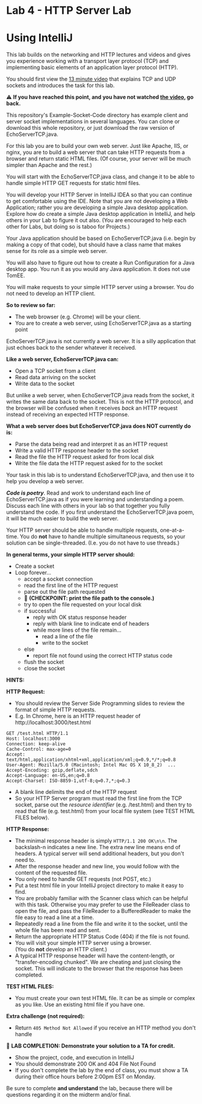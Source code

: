 # Lab 4 - HTTP Server Lab
# Using IntelliJ

This lab builds on the networking and HTTP lectures and videos and gives you experience working with a transport layer protocol (TCP) and implementing basic elements of an application layer protocol (HTTP).

You should first view the [13 minute video](http://heinzcollege.mediasite.com/Mediasite/Play/21d1939d54f04444b042e45fc923742e1d)
 that explains TCP and UDP sockets and introduces the task for this lab.

:warning: **If you have reached this point, and you have not watched [the video](http://heinzcollege.mediasite.com/Mediasite/Play/21d1939d54f04444b042e45fc923742e1d), go back.**

This repository's Example-Socket-Code directory has example client and server socket implementations in several languages. You can clone or download this whole repository, or just download the raw version of EchoServerTCP.java.

For this lab you are to build your own web server. Just like Apache, IIS, or nginx, you are to build a web server that can take HTTP requests from a browser and return static HTML files. (Of course, your server will be much simpler than Apache and the rest.)

You will start with the EchoServerTCP.java class, and change it to be able to handle simple HTTP GET requests for static html files.

You will develop your HTTP Server in IntelliJ IDEA so that you can continue to get comfortable using the IDE. Note that you are not developing a Web Application; rather you are developing a simple Java desktop application. Explore how do create a simple Java desktop application in IntelliJ, and help others in your Lab to figure it out also. (You are encouraged to help each other for Labs, but doing so is taboo for Projects.)

Your Java application should be based on EchoServerTCP.java (i.e. begin by making a copy of that code), but should have a class name that makes sense for its role as a simple web server.

You will also have to figure out how to create a Run Configuration for a Java desktop app. You run it as you would any Java application. It does not use TomEE.

You will make requests to your simple HTTP server using a browser. You do not need to develop an HTTP client.

**So to review so far:**
* The web browser (e.g. Chrome) will be your client.
* You are to create a web server, using EchoServerTCP.java as a starting point

EchoServerTCP.java is not currently a web server. It is a silly application
that just echoes back to the sender whatever it received.

**Like a web server, EchoServerTCP.java can:**
* Open a TCP socket from a client
* Read data arriving on the socket
* Write data to the socket

But unlike a web server, when EchoServerTCP.java reads from the socket, it
writes the same data back to the socket. This is not the HTTP protocol, and the browser will be confused when it receives _back_ an HTTP request instead of receiving an expected HTTP response.

**What a web server does but EchoServerTCP.java does NOT currently do is:**
* Parse the data being read and interpret it as an HTTP request
* Write a valid HTTP response header to the socket
* Read the file the HTTP request asked for from local disk
* Write the file data the HTTP request asked for to the socket

Your task in this lab is to understand EchoServerTCP.java, and then use it to
help you develop a web server.

**_Code is poetry_**. Read and work to understand each line of EchoServerTCP.java as if you were learning and understanding a poem. Discuss each line with others in your lab so that together you fully understand the code. If you first understand the EchoServerTCP.java poem, it will be much easier to build the web server.

Your HTTP server should be able to handle multiple requests, one-at-a-time. You do **not** have to handle multiple simultaneous requests, so your solution can be single-threaded. (I.e. you do not have to use threads.)

**In general terms, your simple HTTP server should:**

* Create a socket
* Loop forever...
  * accept a socket connection
  * read the first line of the HTTP request
  * parse out the file path requested<br>
  * :checkered_flag: **(CHECKPOINT: print the file path to the console.)**
  * try to open the file requested on your local disk
  * if successful
    * reply with OK status response header
    * reply with blank line to indicate end of headers
    * while more lines of the file remain...
      * read a line of the file
      * write to the socket
  * else
     * report file not found using the correct HTTP status code
  * flush the socket
  * close the socket

**HINTS:**

**HTTP Request:**
  * You should review the Server Side Programming slides to review the format of simple HTTP requests.
  * E.g. In Chrome, here is an HTTP request header of http://localhost:3000/test.html
```
GET /test.html HTTP/1.1
Host: localhost:3000
Connection: keep-alive
Cache-Control: max-age=0
Accept: text/html,application/xhtml+xml,application/xml;q=0.9,*/*;q=0.8
User-Agent: Mozilla/5.0 (Macintosh; Intel Mac OS X 10_8_2)  ...
Accept-Encoding: gzip,deflate,sdch
Accept-Language: en-US,en;q=0.8
Accept-Charset: ISO-8859-1,utf-8;q=0.7,*;q=0.3
```

  * A blank line delimits the end of the HTTP request
  * So your HTTP Server program must read the first line from the TCP socket, parse out the *resource identifier* (e.g. /test.html) and then try to read that file (e.g. test.html) from your local file system (see TEST HTML FILES below).

**HTTP Response:**

* The minimal response header is simply ```HTTP/1.1 200 OK\n\n```.  The backslash-n indicates a new line. The extra new line means end of headers. A typical server will send additional headers, but you don't need to.
* After the response header and new line, you would follow with the content of the requested file.
* You only need to handle GET requests (not POST, etc.)
* Put a test html file in your IntelliJ project directory to make it easy to find.
* You are probably familiar with the Scanner class which can be helpful with this task. Otherwise you may prefer to use the FileReader class to open the file, and pass the FileReader to a BufferedReader to make the file easy to read a line at a time.
* Repeatedly read a line from the file and write it to the socket, until the whole file has been read and sent.
* Return the appropriate HTTP Status Code (404) if the file is not found.
* You will visit your simple HTTP server using a browser.<br>
(You do **not** develop an HTTP client.)
* A typical HTTP response header will have the content-length, or "transfer-encoding chunked". We are cheating and just closing the socket. This will indicate to the browser that the response has been completed.

**TEST HTML FILES:**
* You must create your own test HTML file. It can be as simple or complex as you like. Use an existing html file if you have one.

**Extra challenge (not required):**
* Return ```405 Method Not Allowed``` if you receive an HTTP method you don't handle

:checkered_flag: **LAB COMPLETION: Demonstrate your solution to a TA for credit.**
* Show the project, code, and execution in IntelliJ
* You should demonstrate 200 OK and 404 File Not Found
* If you don't complete the lab by the end of class, you must show a TA during their office hours before 2:00pm EST on Monday.

Be sure to complete **and understand** the lab, because there will be questions regarding it on the midterm and/or final.
